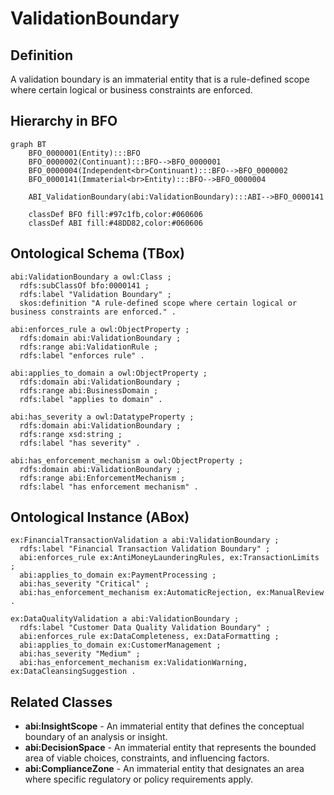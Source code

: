 # ValidationBoundary

## Definition
A validation boundary is an immaterial entity that is a rule-defined scope where certain logical or business constraints are enforced.

## Hierarchy in BFO
```mermaid
graph BT
    BFO_0000001(Entity):::BFO
    BFO_0000002(Continuant):::BFO-->BFO_0000001
    BFO_0000004(Independent<br>Continuant):::BFO-->BFO_0000002
    BFO_0000141(Immaterial<br>Entity):::BFO-->BFO_0000004
    
    ABI_ValidationBoundary(abi:ValidationBoundary):::ABI-->BFO_0000141
    
    classDef BFO fill:#97c1fb,color:#060606
    classDef ABI fill:#48DD82,color:#060606
```

## Ontological Schema (TBox)
```turtle
abi:ValidationBoundary a owl:Class ;
  rdfs:subClassOf bfo:0000141 ;
  rdfs:label "Validation Boundary" ;
  skos:definition "A rule-defined scope where certain logical or business constraints are enforced." .

abi:enforces_rule a owl:ObjectProperty ;
  rdfs:domain abi:ValidationBoundary ;
  rdfs:range abi:ValidationRule ;
  rdfs:label "enforces rule" .

abi:applies_to_domain a owl:ObjectProperty ;
  rdfs:domain abi:ValidationBoundary ;
  rdfs:range abi:BusinessDomain ;
  rdfs:label "applies to domain" .

abi:has_severity a owl:DatatypeProperty ;
  rdfs:domain abi:ValidationBoundary ;
  rdfs:range xsd:string ;
  rdfs:label "has severity" .

abi:has_enforcement_mechanism a owl:ObjectProperty ;
  rdfs:domain abi:ValidationBoundary ;
  rdfs:range abi:EnforcementMechanism ;
  rdfs:label "has enforcement mechanism" .
```

## Ontological Instance (ABox)
```turtle
ex:FinancialTransactionValidation a abi:ValidationBoundary ;
  rdfs:label "Financial Transaction Validation Boundary" ;
  abi:enforces_rule ex:AntiMoneyLaunderingRules, ex:TransactionLimits ;
  abi:applies_to_domain ex:PaymentProcessing ;
  abi:has_severity "Critical" ;
  abi:has_enforcement_mechanism ex:AutomaticRejection, ex:ManualReview .

ex:DataQualityValidation a abi:ValidationBoundary ;
  rdfs:label "Customer Data Quality Validation Boundary" ;
  abi:enforces_rule ex:DataCompleteness, ex:DataFormatting ;
  abi:applies_to_domain ex:CustomerManagement ;
  abi:has_severity "Medium" ;
  abi:has_enforcement_mechanism ex:ValidationWarning, ex:DataCleansingSuggestion .
```

## Related Classes
- **abi:InsightScope** - An immaterial entity that defines the conceptual boundary of an analysis or insight.
- **abi:DecisionSpace** - An immaterial entity that represents the bounded area of viable choices, constraints, and influencing factors.
- **abi:ComplianceZone** - An immaterial entity that designates an area where specific regulatory or policy requirements apply. 
